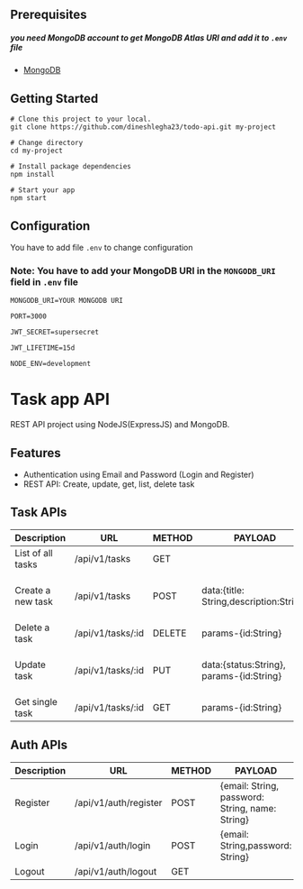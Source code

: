 ## Prerequisites

##### you need MongoDB account to get MongoDB Atlas URI and add it to `.env` file

- [MongoDB](https://www.mongodb.com/products/platform/atlas-database)

## Getting Started

```
# Clone this project to your local.
git clone https://github.com/dineshlegha23/todo-api.git my-project

# Change directory
cd my-project

# Install package dependencies
npm install

# Start your app
npm start
```

## Configuration

You have to add file `.env` to change configuration

### Note: You have to add your MongoDB URI in the `MONGODB_URI` field in `.env` file

```
MONGODB_URI=YOUR MONGODB URI

PORT=3000

JWT_SECRET=supersecret

JWT_LIFETIME=15d

NODE_ENV=development
```

# Task app API

REST API project using NodeJS(ExpressJS) and MongoDB.

## Features

- Authentication using Email and Password (Login and Register)
- REST API: Create, update, get, list, delete task

## Task APIs

| Description       | URL               | METHOD | PAYLOAD                                  | EXAMPLES                                                                          |
| ----------------- | ----------------- | ------ | ---------------------------------------- | --------------------------------------------------------------------------------- |
| List of all tasks | /api/v1/tasks     | GET    |                                          | GET /api/v1/tasks                                                                 |
| Create a new task | /api/v1/tasks     | POST   | data:{title: String,description:String}  | POST /api/v1/tasks data:{title:'first task',description:'first task description'} |
| Delete a task     | /api/v1/tasks/:id | DELETE | params-{id:String}                       | DELETE api/v1/tasks/123                                                           |
| Update task       | /api/v1/tasks/:id | PUT    | data:{status:String}, params-{id:String} | PUT /api/v1/tasks/123 data:{status:'completed'}                                   |
| Get single task   | /api/v1/tasks/:id | GET    | params-{id:String}                       | GET /api/v1/tasks/123                                                             |

## Auth APIs

| Description | URL                   | METHOD | PAYLOAD                                         |
| ----------- | --------------------- | ------ | ----------------------------------------------- |
| Register    | /api/v1/auth/register | POST   | {email: String, password: String, name: String} |
| Login       | /api/v1/auth/login    | POST   | {email: String,password: String}                |
| Logout      | /api/v1/auth/logout   | GET    |                                                 |

